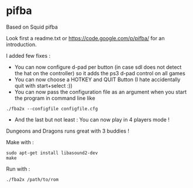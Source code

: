 pifba
=====
Based on Squid pifba

Look first a readme.txt or https://code.google.com/p/pifba/ for an introduction.

I added few fixes : 

- You can now configure d-pad per button (in case sdl does not detect the hat on the controller) so it adds the ps3 d-pad control on all games
- You can now choose a HOTKEY and QUIT Button (I hate accidentally quit with start+select :))
- You can now pass the configuration file as an argument when you start the program in command line like 
```shell
./fba2x --configfile configfile.cfg
```
- And the last but not least : You can now play in 4 players mode !

Dungeons and Dragons runs great with 3 buddies !


Make with :
```shell
sudo apt-get install libasound2-dev
make
```

Run with :
```shell
./fba2x /path/to/rom
```

